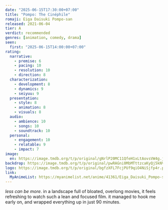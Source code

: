 ```yaml
---
date: "2025-06-15T17:30:00+07:00"
title: "Pompo: The Cinéphile"
romaji: Eiga Daisuki Pompo-san
released: 2021-06-04
tier: A
verdict: recommended
genres: [animation, comedy, drama]
seen:
  first: "2025-06-15T14:00:00+07:00"
rating:
  narrative:
    - premise: 6
    - pacing: 10
    - resolution: 10
    - direction: 8
  characterization:
    - development: 8
    - dynamics: 9
    - seiyuu: 9
  presentation:
    - style: 8
    - animation: 8
    - visuals: 8
  audio:
    - ambience: 10
    - songs: 10
    - soundtrack: 10
  personal:
    - engagement: 10
    - relatable: 9
    - impact: 7
image:
  en: https://image.tmdb.org/t/p/original/gNrlP20MC11QfeH1xLtAovsVW4g.jpg
backdrop: https://image.tmdb.org/t/p/original/pwRAGni0MbMTttzcaKyQj5kNVNT.jpg
logo: https://image.tmdb.org/t/p/original/bgfzXFL7FcjPUf9qiO4NiSjfp4r.png
link:
  MyAnimeList: https://myanimelist.net/anime/41361/Eiga_Daisuki_Pompo-san
---
```


*less can be more*. in a landscape full of bloated, overlong movies, it feels refreshing to watch such a lean and focused film. it managed to hook me early on, and wrapped everything up in just 90 minutes.
